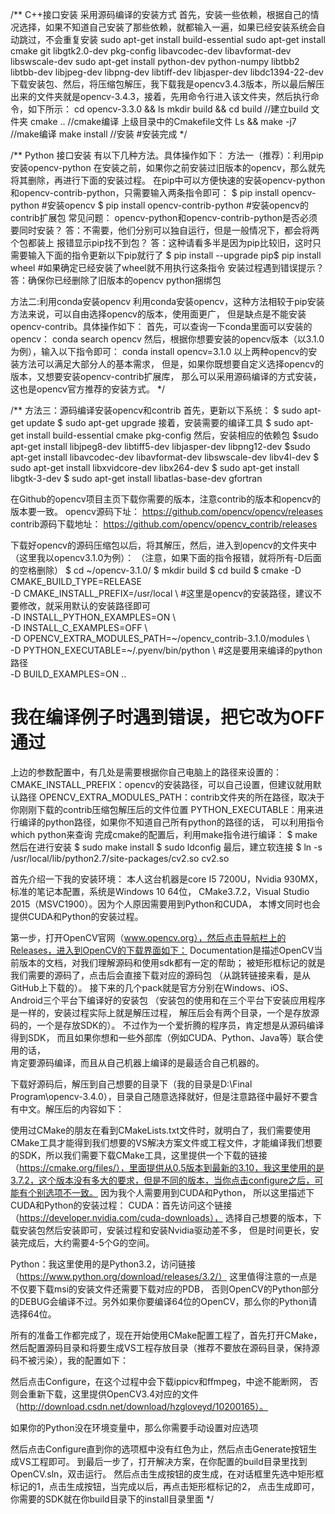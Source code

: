 /**
    C++接口安装
    采用源码编译的安装方式
    首先，安装一些依赖，根据自己的情况选择，如果不知道自己安装了那些依赖，就都输入一遍，如果已经安装系统会自动跳过，不会重复安装
    sudo apt-get install build-essential
    sudo apt-get install cmake git libgtk2.0-dev pkg-config libavcodec-dev libavformat-dev libswscale-dev
    sudo apt-get install python-dev python-numpy libtbb2 libtbb-dev libjpeg-dev libpng-dev libtiff-dev libjasper-dev libdc1394-22-dev
    下载安装包、然后，将压缩包解压，我下载我是opencv3.4.3版本，所以最后解压出来的文件夹就是opencv-3.4.3，接着，先用命令行进入该文件夹，然后执行命令，如下所示：
    cd opencv-3.3.0 && ls
    mkdir build && cd build    //建立build 文件夹
    cmake ..			       //cmake编译 上级目录中的Cmakefile文件
    Ls && make -j7	           //make编译
    make install		       //安装
    #安装完成
*/

/**
Python 接口安装
有以下几种方法。具体操作如下：
方法一（推荐）：利用pip安装opencv-python
在安装之前，如果你之前安装过旧版本的opencv，那么就先将其删除，再进行下面的安装过程。
在pip中可以方便快速的安装opencv-python和opencv-contrib-python，只需要输入两条指令即可：
$ pip install opencv-python #安装opencv
$ pip install opencv-contrib-python #安装opencv的contrib扩展包
常见问题：
opencv-python和opencv-contrib-python是否必须要同时安装？
答：不需要，他们分别可以独自运行，但是一般情况下，都会将两个包都装上
报错显示pip找不到包？
答：这种请看多半是因为pip比较旧，这时只需要输入下面的指令更新以下pip就行了
$ pip install --upgrade pip$ pip install wheel #如果确定已经安装了wheel就不用执行这条指令
安装过程遇到错误提示？
答：确保你已经删除了旧版本的opencv python捆绑包

方法二:利用conda安装opencv
利用conda安装opencv，这种方法相较于pip安装方法来说，可以自由选择opencv的版本，使用面更广，
但是缺点是不能安装opencv-contrib。具体操作如下：
首先，可以查询一下conda里面可以安装的opencv：
conda search opencv
然后，根据你想要安装的opencv版本（以3.1.0为例），输入以下指令即可：
conda install opencv=3.1.0
以上两种opencv的安装方法可以满足大部分人的基本需求，
但是，如果你既想要自定义选择opencv的版本，又想要安装opencv-contrib扩展库，
那么可以采用源码编译的方式安装，这也是opencv官方推荐的安装方式。
 */

/**
方法三：源码编译安装opencv和contrib
首先，更新以下系统：
$ sudo apt-get update
$ sudo apt-get upgrade
接着，安装需要的编译工具
$ sudo apt-get install build-essential cmake pkg-config
然后，安装相应的依赖包
$sudo apt-get install libjpeg8-dev libtiff5-dev libjasper-dev libpng12-dev
$sudo apt-get install libavcodec-dev libavformat-dev libswscale-dev libv4l-dev
$ sudo apt-get install libxvidcore-dev libx264-dev
$ sudo apt-get install libgtk-3-dev
$ sudo apt-get install libatlas-base-dev gfortran

在Github的opencv项目主页下载你需要的版本，注意contrib的版本和opencv的版本要一致。
opencv源码下址：
https://github.com/opencv/opencv/releases
contrib源码下载地址：
https://github.com/opencv/opencv_contrib/releases

下载好opencv的源码压缩包以后，将其解压，然后，进入到opencv的文件夹中（这里我以opencv3.1.0为例）：
（注意，如果下面的指令报错，就将所有-D后面的空格删除）
$ cd ~/opencv-3.1.0/
$ mkdir build
$ cd build
$ cmake -D CMAKE_BUILD_TYPE=RELEASE \
        -D CMAKE_INSTALL_PREFIX=/usr/local \ 
#这里是opencv的安装路径，建议不要修改，就采用默认的安装路径即可    
-D INSTALL_PYTHON_EXAMPLES=ON \    
-D INSTALL_C_EXAMPLES=OFF \    
-D OPENCV_EXTRA_MODULES_PATH=~/opencv_contrib-3.1.0/modules \    
-D PYTHON_EXECUTABLE=~/.pyenv/bin/python \ 
#这是要用来编译的python路径    
-D BUILD_EXAMPLES=ON ..  
# 我在编译例子时遇到错误，把它改为OFF通过
上边的参数配置中，有几处是需要根据你自己电脑上的路径来设置的：
CMAKE_INSTALL_PREFIX：opencv的安装路径，可以自己设置，但建议就用默认路径
OPENCV_EXTRA_MODULES_PATH：contrib文件夹的所在路径，取决于你刚刚下载的contrib压缩包解压后的文件位置
PYTHON_EXECUTABLE：用来进行编译的python路径，如果你不知道自己所有python的路径的话，
可以利用指令which python来查询
完成cmake的配置后，利用make指令进行编译：
$ make
然后在进行安装
$ sudo make install
$ sudo ldconfig
最后，建立软连接
$ ln -s /usr/local/lib/python2.7/site-packages/cv2.so cv2.so

首先介绍一下我的安装环境：
本人这台机器是core I5 7200U，Nvidia 930MX，标准的笔记本配置，系统是Windows 10 64位，
CMake3.7.2，Visual Studio 2015（MSVC1900）。因为个人原因需要用到Python和CUDA，
本博文同时也会提供CUDA和Python的安装过程。

第一步，打开OpenCV官网（www.opencv.org），然后点击导航栏上的Releases，进入到OpenCV的下载界面如下：
Documentation是描述OpenCV当前版本的文档，对我们理解源码和使用sdk都有一定的帮助；
被矩形框标记的就是我们需要的源码了，点击后会直接下载对应的源码包
（从跳转链接来看，是从GitHub上下载的）。
接下来的几个pack就是官方分别在Windows、iOS、Android三个平台下编译好的安装包
（安装包的使用和在三个平台下安装应用程序是一样的，安装过程实际上就是解压过程，
解压后会有两个目录，一个是存放源码的，一个是存放SDK的）。
不过作为一个爱折腾的程序员，肯定想是从源码编译得到SDK，
而且如果你想和一些外部库（例如CUDA、Python、Java等）联合使用的话，\
肯定要源码编译，而且从自己机器上编译的是最适合自己机器的。

下载好源码后，解压到自己想要的目录下（我的目录是D:\Final Program\opencv-3.4.0），目录自己随意选择就好，但是注意路径中最好不要含有中文。解压后的内容如下：


使用过CMake的朋友在看到CMakeLists.txt文件时，就明白了，我们需要使用CMake工具才能得到我们想要的VS解决方案文件或工程文件，才能编译我们想要的SDK，所以我们需要下载CMake工具，这里提供一个下载的链接（https://cmake.org/files/），里面提供从0.5版本到最新的3.10，我这里使用的是3.7.2，这个版本没有多大的要求，但是不同的版本，当你点击configure之后，可能有个别选项不一致。
因为我个人需要用到CUDA和Python，
所以这里描述下CUDA和Python的安装过程：
CUDA：首先访问这个链接（https://developer.nvidia.com/cuda-downloads），
选择自己想要的版本，下载安装包然后安装即可，安装过程和安装Nvidia驱动差不多，
但是时间更长，安装完成后，大约需要4-5个G的空间。

Python：我这里使用的是Python3.2，访问链接（https://www.python.org/download/releases/3.2/）
这里值得注意的一点是不仅要下载msi的安装文件还需要下载对应的PDB，
否则OpenCV的Python部分的DEBUG会编译不过。另外如果你要编译64位的OpenCV，那么你的Python请选择64位。

所有的准备工作都完成了，现在开始使用CMake配置工程了，首先打开CMake，
然后配置源码目录和将要生成VS工程存放目录（推荐不要放在源码目录，保持源码不被污染），我的配置如下：

然后点击Configure，在这个过程中会下载ippicv和ffmpeg，中途不能断网，
否则会重新下载，这里提供OpenCV3.4对应的文件（http://download.csdn.net/download/hzgloveyd/10200165）。

如果你的Python没在环境变量中，那么你需要手动设置对应选项

然后点击Configure直到你的选项框中没有红色为止，然后点击Generate按钮生成VS工程即可。
到最后一步了，打开解决方案，在你配置的build目录里找到OpenCV.sln，双击运行。
然后点击生成按钮的皮生成，在对话框里先选中矩形框标记的1，点击生成按钮，当完成以后，再点击矩形框标记的2，
点击生成即可，你需要的SDK就在你build目录下的install目录里面
*/